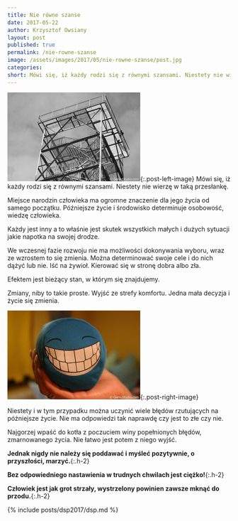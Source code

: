 ```yaml
---
title: Nie równe szanse
date: 2017-05-22
author: Krzysztof Owsiany
layout: post
published: true
permalink: /nie-rowne-szanse
image: /assets/images/2017/05/nie-rowne-szanse/post.jpg
categories:
short: Mówi się, iż każdy rodzi się z równymi szansami. Niestety nie wierzę w taką przesłankę. Miejsce narodzin człowieka ma ogromne znaczenie dla jego życia od samego początku. Późniejsze życie i środowisko determinuje osobowość, wiedzę człowieka.
---
```

[![Nie równe szanse][image1]][image1-big]{:.post-left-image}
Mówi się, iż każdy rodzi się z równymi szansami. Niestety nie wierzę w taką przesłankę.

Miejsce narodzin człowieka ma ogromne znaczenie dla jego życia od samego początku. Późniejsze życie i środowisko determinuje osobowość, wiedzę człowieka.

Każdy jest inny a to właśnie jest skutek wszystkich małych i dużych sytuacji jakie napotka na swojej drodze.

We wczesnej fazie rozwoju nie ma możliwości dokonywania wyboru, wraz ze wzrostem to się zmienia. Można determinować swoje cele i do nich dążyć lub nie. Iść na żywioł. Kierować się w stronę dobra albo zła. 

Efektem jest bieżący stan, w którym się znajdujemy.

Zmiany, niby to takie proste. Wyjść ze strefy komfortu. Jedna mała decyzja i życie się zmienia. 

[![Myśleć pozytywnie][image2]][image2-big]{:.post-right-image}

Niestety i w tym przypadku można uczynić wiele błędów rzutujących na późniejsze życie. Nie ma odpowiedzi tak naprawdę czy jest to złe czy nie. 

Najgorzej wpaść do kotła z poczuciem winy popełnionych błędów, zmarnowanego życia. Nie łatwo jest potem z niego wyjść.


**Jednak nigdy nie należy się poddawać i myśleć pozytywnie, o przyszłości, marzyć.**{:.h-2}

**Bez odpowiedniego nastawienia w trudnych chwilach jest ciężko!**{:.h-2}

**Człowiek jest jak grot strzały, wystrzelony powinien zawsze mknąć do przodu.**{:.h-2}
    
{% include posts/dsp2017/dsp.md %}

[post]: /assets/images/2017/05/nie-rowne-szanse/post.jpg
[post-big]: /assets/images/2017/05/nie-rowne-szanse/post-big.jpg

[image1]: /assets/images/2017/05/nie-rowne-szanse/image1.jpg
[image1-big]: /assets/images/2017/05/nie-rowne-szanse/image1-big.jpg

[image2]: /assets/images/2017/05/nie-rowne-szanse/image2.jpg
[image2-big]: /assets/images/2017/05/nie-rowne-szanse/image2-big.jpg
